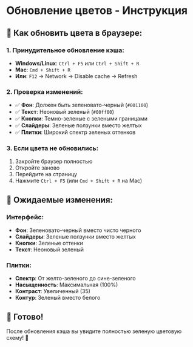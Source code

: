 # Обновление цветов - Инструкция

## 🔄 Как обновить цвета в браузере:

### 1. **Принудительное обновление кэша:**
- **Windows/Linux**: `Ctrl + F5` или `Ctrl + Shift + R`
- **Mac**: `Cmd + Shift + R`
- **Или**: `F12` → Network → Disable cache → Refresh

### 2. **Проверка изменений:**
- ✅ **Фон**: Должен быть зеленовато-черный (`#001100`)
- ✅ **Текст**: Неоновый зеленый (`#00ff00`)
- ✅ **Кнопки**: Темно-зеленые с зелеными границами
- ✅ **Слайдеры**: Зеленые ползунки вместо желтых
- ✅ **Плитки**: Широкий спектр зеленых оттенков

### 3. **Если цвета не обновились:**
1. Закройте браузер полностью
2. Откройте заново
3. Перейдите на страницу
4. Нажмите `Ctrl + F5` (или `Cmd + Shift + R` на Mac)

## 🎨 Ожидаемые изменения:

### Интерфейс:
- **Фон**: Зеленовато-черный вместо чисто черного
- **Слайдеры**: Зеленые ползунки вместо желтых
- **Кнопки**: Зеленые оттенки
- **Текст**: Неоновый зеленый

### Плитки:
- **Спектр**: От желто-зеленого до сине-зеленого
- **Насыщенность**: Максимальная (100%)
- **Контраст**: Увеличенный (35)
- **Контур**: Зеленый вместо белого

## 🚀 Готово!

После обновления кэша вы увидите полностью зеленую цветовую схему! 🎉
